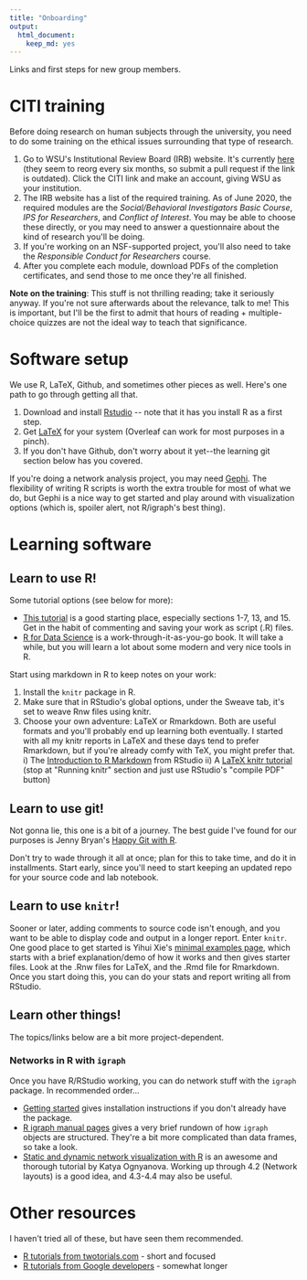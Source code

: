 ```yaml
---
title: "Onboarding"
output: 
  html_document: 
    keep_md: yes
---
```


Links and first steps for new group members. 


# CITI training

Before doing research on human subjects through the university, you need to do some training on the ethical issues surrounding that type of research. 

1. Go to WSU's Institutional Review Board (IRB) website. It's currently [here](https://www.wright.edu/research/research-compliance/irb-general-information) (they seem to reorg every six months, so submit a pull request if the link is outdated). Click the CITI link and make an account, giving WSU as your institution.  
2. The IRB website has a list of the required training. As of June 2020, the required modules are the *Social/Behavioral Investigators Basic Course*, *IPS for Researchers*, and *Conflict of Interest*. You may be able to choose these directly, or you may need to answer a questionnaire about the kind of research you'll be doing. 
3. If you're working on an NSF-supported project, you'll also need to take the *Responsible Conduct for Researchers* course. 
4. After you complete each module, download PDFs of the completion certificates, and send those to me once they're all finished. 

**Note on the training**: This stuff is not thrilling reading; take it seriously anyway. If you're not sure afterwards about the relevance, talk to me! This is important, but I'll be the first to admit that hours of reading + multiple-choice quizzes are not the ideal way to teach that significance. 



# Software setup

We use R, LaTeX, Github, and sometimes other pieces as well. Here's one path to go through getting all that.

1. Download and install [Rstudio](https://rstudio.com/products/rstudio/download/) -- note that it has you install R as a first step. 
2. Get [LaTeX](https://www.latex-project.org/get/) for your system (Overleaf can work for most purposes in a pinch).
3. If you don't have Github, don't worry about it yet--the learning git section below has you covered.

If you're doing a network analysis project, you may need [Gephi](https://gephi.org/). The flexibility of writing R scripts is worth the extra trouble for most of what we do, but Gephi is a nice way to get started and play around with visualization options (which is, spoiler alert, not R/igraph's best thing). 


# Learning software

## Learn to use R! 

Some tutorial options (see below for more):

* [This tutorial](http://www.cyclismo.org/tutorial/R/) is a good starting place, especially sections 1-7, 13, and 15. Get in the habit of commenting and saving your work as script (.R) files. 
* [R for Data Science](https://r4ds.had.co.nz/) is a work-through-it-as-you-go book. It will take a while, but you will learn a lot about some modern and very nice tools in R.

Start using markdown in R to keep notes on your work:

1. Install the `knitr` package in R. 
2. Make sure that in RStudio's global options, under the Sweave tab, it's set to weave Rnw files using knitr.
3. Choose your own adventure: LaTeX or Rmarkdown. Both are useful formats and you'll probably end up learning both eventually. I started with all my knitr reports in LaTeX and these days tend to prefer Rmarkdown, but if you're already comfy with TeX, you might prefer that.
  i) The [Introduction to R Markdown](https://rmarkdown.rstudio.com/articles_intro.html) from RStudio
  ii) A [LaTeX knitr tutorial](https://joshldavis.com/2014/04/12/beginners-tutorial-for-knitr/) (stop at "Running knitr" section and just use RStudio's "compile PDF" button)


## Learn to use git! 

Not gonna lie, this one is a bit of a journey. The best guide I've found for our purposes is Jenny Bryan's [Happy Git with R](https://happygitwithr.com/). 

Don't try to wade through it all at once; plan for this to take time, and do it in installments. Start early, since you'll need to start keeping an updated repo for your source code and lab notebook. 


## Learn to use `knitr`!

Sooner or later, adding comments to source code isn't enough, and you want to be able to display code and output in a longer report. Enter `knitr`. One good place to get started is Yihui Xie's [minimal examples page](https://yihui.org/knitr/demo/minimal/), which starts with a brief explanation/demo of how it works and then gives starter files. Look at the .Rnw files for LaTeX, and the .Rmd file for Rmarkdown. Once you start doing this, you can do your stats and report writing all from RStudio. 


## Learn other things!

The topics/links below are a bit more project-dependent.

### Networks in R with `igraph`

Once you have R/RStudio working, you can do network stuff with the `igraph` package. In recommended order...

* [Getting started](https://igraph.org/r/) gives installation instructions if you don't already have the package.
* [R igraph manual pages](https://igraph.org/r/doc/aaa-igraph-package.html) gives a very brief rundown of how `igraph` objects are structured. They're a bit more complicated than data frames, so take a look.
* [Static and dynamic network visualization with R](https://kateto.net/network-visualization) is an awesome and thorough tutorial by Katya Ognyanova. Working up through 4.2 (Network layouts) is a good idea, and 4.3-4.4 may also be useful. 


# Other resources

I haven't tried all of these, but have seen them recommended. 

* [R tutorials from twotorials.com](https://www.twotorials.com) - short and focused
* [R tutorials from Google developers](https://www.youtube.com/playlist?list=PLOU2XLYxmsIK9qQfztXeybpHvru-TrqAP) - somewhat longer
